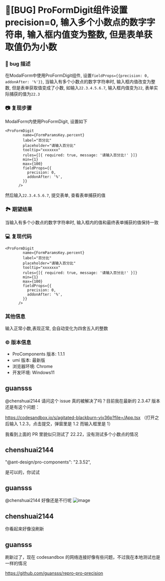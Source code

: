 # 🐛[BUG] ProFormDigit组件设置 precision=0, 输入多个小数点的数字字符串, 输入框内值变为整数, 但是表单获取值仍为小数

### 🐛 bug 描述

在ModalForm中使用ProFormDigit组件, 设置`fieldProps={{precision: 0, addonAfter: '%'}}`, 当输入有多个小数点的数字字符串时, 输入框内值改变为整数, 但是表单获取值变成了小数, 如输入`22.3.4.5.6.7`, 输入框内值变为`22`, 表单实际捕获的值为`22.3`

### 📷 复现步骤

ModalForm内使用ProFormDigit, 设置如下

```
<ProFormDigit
        name={FormParamsKey.percent}
        label="百分比"
        placeholder="请输入百分比"
        tooltip="xxxxxxx"
        rules={[{ required: true, message: '请输入百分比!' }]}
        min={1}
        max={100}
        fieldProps={{
          precision: 0,
          addonAfter: '%',
        }}
      />
```

然后输入`22.3.4.5.6.7`, 提交表单, 查看表单捕获的值

### 🏞 期望结果

当输入有多个小数点的数字字符串时, 输入框内的值和最终表单捕获的值保持一致

### 💻 复现代码

```
<ProFormDigit
        name={FormParamsKey.percent}
        label="百分比"
        placeholder="请输入百分比"
        tooltip="xxxxxxx"
        rules={[{ required: true, message: '请输入百分比!' }]}
        min={1}
        max={100}
        fieldProps={{
          precision: 0,
          addonAfter: '%',
        }}
      />
```

### 其他信息

输入正常小数,表现正常, 会自动变化为四舍五入的整数

### © 版本信息

- ProComponents 版本: 1.1.1
- umi 版本: 最新版
- 浏览器环境: Chrome
- 开发环境: Windows11

## guansss

@chenshuai2144 请问这个 issue 真的被解决了吗？目前我在最新的 2.3.47 版本还是有这个问题：

https://codesandbox.io/s/agitated-blackburn-yjv36p?file=/App.tsx
（打开之后输入 1.2.3，点击提交，弹窗里是 1.2 而输入框里是 1）

我看到上面的 PR 里貌似只测试了 22.22，没有测试多个小数点的情况

## chenshuai2144

"@ant-design/pro-components": "2.3.52",

是可以的，你试试

## guansss

@chenshuai2144 好像还是不行呢
![image](https://user-images.githubusercontent.com/46285865/217452806-67581987-d14b-4472-a9b5-f1bceb482896.png)

## chenshuai2144

你看起来好像没刷新

## guansss

刷新过了，现在 codesandbox 的网络连接好像有些问题，不过我在本地测试也是一样的情况

https://github.com/guansss/repro-pro-precision
